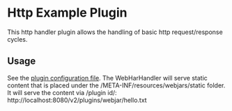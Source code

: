 # Http Example Plugin

This http handler plugin allows the handling of basic http request/response cycles.

## Usage

See the [plugin configuration file](https://github.com/mesosphere/marathon-example-plugins/blob/master/http/src/main/resources/mesosphere/marathon/example/plugin/http/plugin-conf.json).
The WebHarHandler will serve static content that is placed under the /META-INF/resources/webjars/static folder.
It will serve the content via /plugin id/: http://localhost:8080/v2/plugins/webjar/hello.txt
